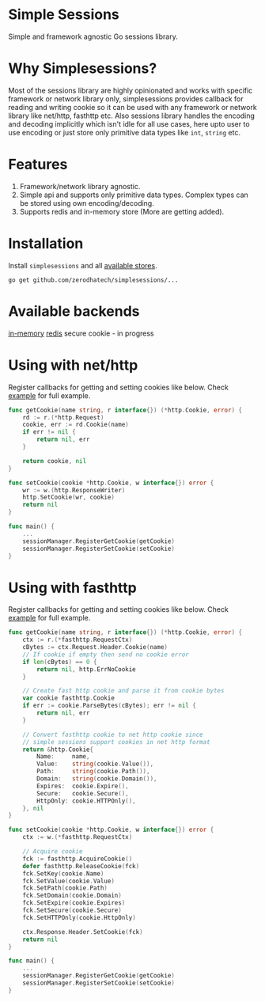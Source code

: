 # Simple Sessions
Simple and framework agnostic Go sessions library.

# Why Simplesessions?
Most of the sessions library are highly opinionated and works with specific framework or network library only, simplesessions provides
callback for reading and writing cookie so it can be used with any framework or network library like net/http, fasthttp etc.
Also sessions library handles the encoding and decoding implicitly which isn't idle for all use cases, here upto user to
use encoding or just store only primitive data types like `int`, `string` etc.

# Features
1. Framework/network library agnostic.
2. Simple api and supports only primitive data types. Complex types can be stored using own encoding/decoding.
3. Supports redis and in-memory store (More are getting added).

# Installation
Install `simplesessions` and all [available stores](/stores).
```
go get github.com/zerodhatech/simplesessions/...
```

# Available backends

[in-memory](/stores/memory)
[redis](/stores/redis)
secure cookie - in progress

# Using with net/http

Register callbacks for getting and setting cookies like below. Check [example](/examples/nethttp-redis/main.go) for full example.

```go
func getCookie(name string, r interface{}) (*http.Cookie, error) {
	rd := r.(*http.Request)
	cookie, err := rd.Cookie(name)
	if err != nil {
		return nil, err
	}

	return cookie, nil
}

func setCookie(cookie *http.Cookie, w interface{}) error {
	wr := w.(http.ResponseWriter)
	http.SetCookie(wr, cookie)
	return nil
}

func main() {
	...
	sessionManager.RegisterGetCookie(getCookie)
	sessionManager.RegisterSetCookie(setCookie)
}
```

# Using with fasthttp

Register callbacks for getting and setting cookies like below. Check [example](/examples/fasthttp-redis/main.go) for full example.

```go
func getCookie(name string, r interface{}) (*http.Cookie, error) {
	ctx := r.(*fasthttp.RequestCtx)
	cBytes := ctx.Request.Header.Cookie(name)
	// If cookie if empty then send no cookie error
	if len(cBytes) == 0 {
		return nil, http.ErrNoCookie
	}

	// Create fast http cookie and parse it from cookie bytes
	var cookie fasthttp.Cookie
	if err := cookie.ParseBytes(cBytes); err != nil {
		return nil, err
	}

	// Convert fasthttp cookie to net http cookie since
	// simple sessions support cookies in net http format
	return &http.Cookie{
		Name:     name,
		Value:    string(cookie.Value()),
		Path:     string(cookie.Path()),
		Domain:   string(cookie.Domain()),
		Expires:  cookie.Expire(),
		Secure:   cookie.Secure(),
		HttpOnly: cookie.HTTPOnly(),
	}, nil
}

func setCookie(cookie *http.Cookie, w interface{}) error {
	ctx := w.(*fasthttp.RequestCtx)

	// Acquire cookie
	fck := fasthttp.AcquireCookie()
	defer fasthttp.ReleaseCookie(fck)
	fck.SetKey(cookie.Name)
	fck.SetValue(cookie.Value)
	fck.SetPath(cookie.Path)
	fck.SetDomain(cookie.Domain)
	fck.SetExpire(cookie.Expires)
	fck.SetSecure(cookie.Secure)
	fck.SetHTTPOnly(cookie.HttpOnly)

	ctx.Response.Header.SetCookie(fck)
	return nil
}

func main() {
	...
	sessionManager.RegisterGetCookie(getCookie)
	sessionManager.RegisterSetCookie(setCookie)
}
```
